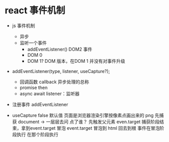 # react 事件机制
- js 事件机制
  - 异步
  - 监听一个事件
    - addEventListener()  DOM2 事件
    - DOM 0
    <a onclick="doSomething"></a>
    - DOM 1?   DOM 版本，在DOM 1 并没有对事件升级

- addEventListener(type, listener, useCapture?);
  - 回调函数 callback 异步处理的总称
  - promise then
  - async await
  listener：监听器

- 注册事件  addEventListener

- useCapture false 默认值
    页面是浏览器渲染引擎按像素点画出来的  png 
    先捕获 document -> 一层层去问
       点了谁？
       先触发父元素
    even.target
        捕获阶段结束，拿到event.target 
    冒泡
        event.target 冒泡到 html  回去到根
        事件在冒泡阶段执行
        在那个阶段执行
  
  